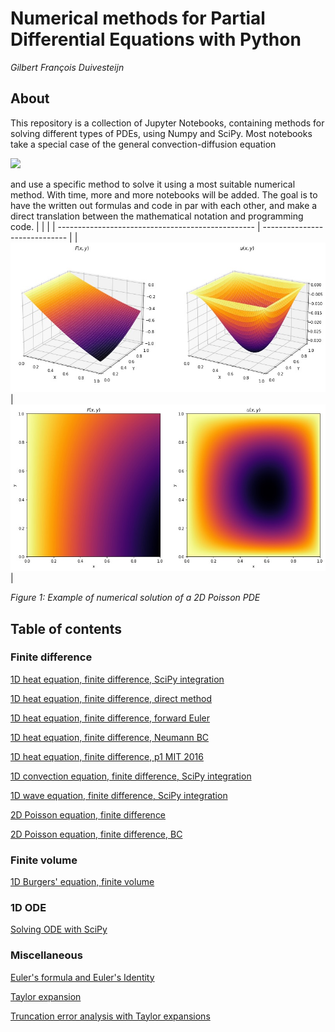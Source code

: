 # Numerical methods for Partial Differential Equations with Python

_Gilbert François Duivesteijn_



## About

This repository is a collection of Jupyter Notebooks, containing methods for solving different types of PDEs, using Numpy and SciPy. Most notebooks take a special case of the general convection-diffusion equation

<img src="https://render.githubusercontent.com/render/math?math=%5Cfrac%7B%5Cpartial%20u%7D%7B%5Cpartial%20t%7D%20%2B%20U%20%5Ccdot%20%5Cnabla%20u%20%3D%20%5Ckappa%20%5Cnabla%5E2%20u%20%2B%20f">

and use a specific method to solve it using a most suitable numerical method. With time, more and more notebooks will be added. The goal is to have the written out formulas and code in par with each other, and make a direct translation between the mathematical notation and programming code.
|    |                               |
| ------------------------------------------------- | ----------------------------- |
| ![](./assets/poisson2D-1.jpg)                     | ![](./assets/poisson2D-2.jpg) |

_Figure 1: Example of numerical solution of a 2D Poisson PDE_ 


## Table of contents

### Finite difference

[1D heat equation, finite difference, SciPy integration](./1D%20heat%20equation%2C%20finite%20difference%2C%20SciPy%20integration.ipynb)

[1D heat equation, finite difference, direct method](./1D%20heat%20equation%2C%20finite%20difference%2C%20direct%20method.ipynb)

[1D heat equation, finite difference, forward Euler](./1D%20heat%20equation%2C%20finite%20difference%2C%20forward%20Euler.ipynb)

[1D heat equation, finite difference, Neumann BC](./1D%20heat%20equation%2C%20finite%20difference%2C%20Neumann%20BC.ipynb)

[1D heat equation, finite difference, p1 MIT 2016](./1D%20heat%20equation%2C%20finite%20difference%2C%20p1%20MIT%202016.ipynb)

[1D convection equation, finite difference, SciPy integration](./1D%20convection%20equation%2C%20finite%20difference%2C%20SciPy%20integration.ipynb)

[1D wave equation, finite difference, SciPy integration](./1D%20wave%20equation%2C%20finite%20difference%2C%20SciPy%20integration.ipynb)

[2D Poisson equation, finite difference](./2D%20Poisson%20equation%2C%20finite%20difference.ipynb)

[2D Poisson equation, finite difference, BC](./2D%20Poisson%20equation%2C%20finite%20difference%2C%20BC.ipynb)

### Finite volume

[1D Burgers' equation, finite volume](./1D%20Burgers%27%20equation%2C%20finite%20volume.ipynb)

### 1D ODE

[Solving ODE with SciPy](./Solving%20ODE%20with%20SciPy.ipynb)

### Miscellaneous

[Euler's formula and Euler's Identity](./Euler%27s%20formula%20and%20Euler%27s%20Identity.ipynb)

[Taylor expansion](./Taylor%20expansion.ipynb)

[Truncation error analysis with Taylor expansions](./Truncation%20error%20analysis%20with%20Taylor%20expansions.ipynb)

